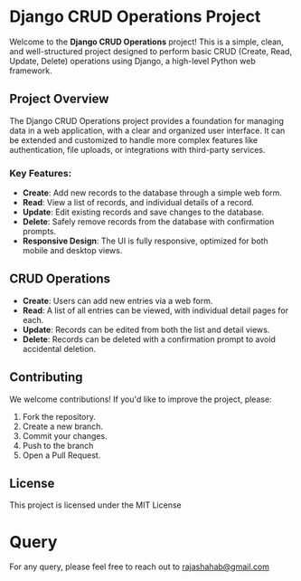# Django CRUD Operations Project

Welcome to the **Django CRUD Operations** project! This is a simple, clean, and well-structured project designed to perform basic CRUD (Create, Read, Update, Delete) operations using Django, a high-level Python web framework.

## Project Overview

The Django CRUD Operations project provides a foundation for managing data in a web application, with a clear and organized user interface. It can be extended and customized to handle more complex features like authentication, file uploads, or integrations with third-party services.

### Key Features:
- **Create**: Add new records to the database through a simple web form.
- **Read**: View a list of records, and individual details of a record.
- **Update**: Edit existing records and save changes to the database.
- **Delete**: Safely remove records from the database with confirmation prompts.
- **Responsive Design**: The UI is fully responsive, optimized for both mobile and desktop views.

## CRUD Operations

- **Create**: Users can add new entries via a web form.
- **Read**: A list of all entries can be viewed, with individual detail pages for each.
- **Update**: Records can be edited from both the list and detail views.
- **Delete**: Records can be deleted with a confirmation prompt to avoid accidental deletion.

## Contributing

We welcome contributions! If you'd like to improve the project, please:

1. Fork the repository.
2. Create a new branch.
3. Commit your changes.
4. Push to the branch
5. Open a Pull Request.

## License

This project is licensed under the MIT License 

# Query

For any query, please feel free to reach out to rajashahab@gmail.com


